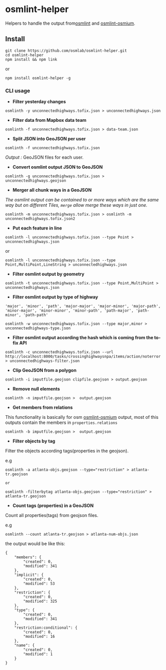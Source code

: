 # osmlint-helper

Helpers to handle the output from[osmlint](https://github.com/osmlab/osmlint) and [osmlint-osmium](https://github.com/osmlab/osmlint-osmium).

## Install

```
git clone https://github.com/osmlab/osmlint-helper.git
cd osmlint-helper
npm install && npm link

```

or

```
npm install osmlint-helper -g

```

### CLI usage

- **Filter yesterday changes**

`osmlinth -y unconnectedhighways.tofix.json > unconnectedhighways.json`

- **Filter data from Mapbox data team**

`osmlinth -f unconnectedhighways.tofix.json > data-team.json`

- **Split JSON into GeoJSON per user**

`osmlinth -f unconnectedhighways.tofix.json`

*Output :* GeoJSON files for each user. 

- **Convert osmlint output JSON to GeoJSON**

`osmlinth -g unconnectedhighways.tofix.json > unconnectedhighways.geojson`

- **Merger all chunk ways in a GeoJSON**

*The osmlint output can be contained to or more ways which are the same way but on different Tiles,  `merge` allow merge these ways in just one.*


`osmlinth -m unconnectedhighways.tofix.json > osmlinth -m unconnectedhighways.tofix.json2`

- **Put each feature in line**

`osmlinth -l unconnectedhighways.tofix.json --type Point > unconnectedhighways.json` 

or

`osmlinth -l unconnectedhighways.tofix.json --type Point,MultiPoint,LineString > unconnectedhighways.json`

- **Filter osmlint output by geometry**

`osmlinth -t unconnectedhighways.tofix.json --type Point,MultiPoint > unconnectedhighways.json`


- **Filter osmlint output by type of highway**

```
'major', 'minor', 'path', 'major-major', 'major-minor', 'major-path', 'minor-major', 'minor-minor', 'minor-path', 'path-major', 'path-minor', 'path-path'
```

`osmlinth -w unconnectedhighways.tofix.json --type major,minor > unconnectedhighways-type.json`


- **Filter osmlint output according the hash which is coming from the to-fix API**

`osmlinth -c unconnectedhighways.tofix.json --url http://localhost:8000/tasks/crossinghighwaysnpa/items/action/noterror > unconnectedhighways-filter.json`

- **Clip GeoJSON from a polygon**

```
osmlinth -i imputfile.geojson clipfile.geojson > output.geojson
```

- **Remove null elements**

```
osmlinth -n imputfile.geojson >  output.geojson
```

- **Get members from relations**

This functionality is basically for osm [osmlint-osmium](https://github.com/osmlab/osmlint-osmium) output, 
most of this outputs contain the members in `properties.relations`

```
osmlinth -b imputfile.geojson >  output.geojson

```


- **Filter objects by tag**

Filter the objects according tags(properties in the geojson).

e.g

```
osmlinth -a atlanta-objs.geojson --type="restriction" > atlanta-tr.geojson

or 

osmlinth -filterbytag atlanta-objs.geojson --type="restriction" > atlanta-tr.geojson

```

- **Count tags (properties) in a GeoJSON**

Count all properties(tags) from geojson files.

e.g


```
osmlinth --count atlanta-tr.geojson > atlanta-num-objs.json

```

the output would be like this:


```
{
    "members": {
        "created": 0,
        "modified": 341
    },
    "implicit": {
        "created": 0,
        "modified": 53
    },
    "restriction": {
        "created": 0,
        "modified": 325
    },
    "type": {
        "created": 0,
        "modified": 341
    },
    "restriction:conditional": {
        "created": 0,
        "modified": 16
    },
    "name": {
        "created": 0,
        "modified": 1
    }
}
```
